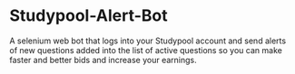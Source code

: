 # Studypool-Alert-Bot
A selenium web bot that logs into your Studypool account and send alerts of new questions added into the list of active questions so you can make faster and better bids and increase your earnings. 
